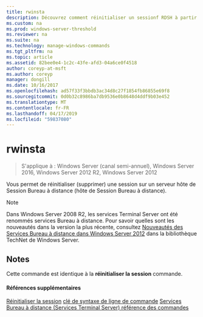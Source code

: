 ```yaml
---
title: rwinsta
description: Découvrez comment réinitialiser un sessionf RDSH à partir de la ligne de commande.
ms.custom: na
ms.prod: windows-server-threshold
ms.reviewer: na
ms.suite: na
ms.technology: manage-windows-commands
ms.tgt_pltfrm: na
ms.topic: article
ms.assetid: 82bee0e4-1c2c-43fe-afd3-04a6ce0f4518
author: coreyp-at-msft
ms.author: coreyp
manager: dongill
ms.date: 10/16/2017
ms.openlocfilehash: ad57f33f3bbdb3ac34d8c27f1854fb86855e69f8
ms.sourcegitcommit: 0d0b32c8986ba7db9536e0b8648d4ddf9b03e452
ms.translationtype: MT
ms.contentlocale: fr-FR
ms.lasthandoff: 04/17/2019
ms.locfileid: "59837080"
---
```

# <a name="rwinsta"></a>rwinsta

>S'applique à : Windows Server (canal semi-annuel), Windows Server 2016, Windows Server 2012 R2, Windows Server 2012

Vous permet de réinitialiser (supprimer) une session sur un serveur hôte de Session Bureau à distance (hôte de Session Bureau à distance).

> [!NOTE]
> Dans Windows Server 2008 R2, les services Terminal Server ont été renommés services Bureau à distance. Pour savoir quelles sont les nouveautés dans la version la plus récente, consultez [Nouveautés des Services Bureau à distance dans Windows Server 2012](https://technet.microsoft.com/library/hh831527) dans la bibliothèque TechNet de Windows Server.

## <a name="remarks"></a>Notes
Cette commande est identique à la **réinitialiser la session** commande.

#### <a name="additional-references"></a>Références supplémentaires
[Réinitialiser la session](reset-session.md)
[clé de syntaxe de ligne de commande](command-line-syntax-key.md)
[Services Bureau à distance &#40;Services Terminal Server&#41; référence des commandes](remote-desktop-services-terminal-services-command-reference.md)

